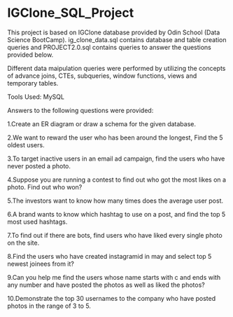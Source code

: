 # IGClone_SQL_Project
This project is based on IGClone database provided by Odin School (Data Science BootCamp). ig_clone_data.sql contains database and table creation queries and PROJECT2.0.sql contains queries to answer the questions provided below.

Different data maipulation queries were performed by utilizing the concepts of advance joins, CTEs, subqueries, window functions, views and temporary tables.

Tools Used: MySQL

Answers to the following questions were provided:

1.Create an ER diagram or draw a schema for the given database.

2.We want to reward the user who has been around the longest, Find the 5 oldest users.

3.To target inactive users in an email ad campaign, find the users who have never posted a photo.

4.Suppose you are running a contest to find out who got the most likes on a photo. Find out who won?

5.The investors want to know how many times does the average user post.

6.A brand wants to know which hashtag to use on a post, and find the top 5 most used hashtags.

7.To find out if there are bots, find users who have liked every single photo on the site.

8.Find the users who have created instagramid in may and select top 5 newest joinees from it?

9.Can you help me find the users whose name starts with c and ends with any number and have posted the photos as well as liked the photos?

10.Demonstrate the top 30 usernames to the company who have posted photos in the range of 3 to 5.
